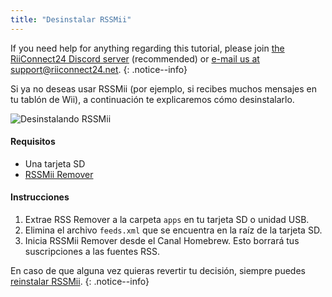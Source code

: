 ```yaml
---
title: "Desinstalar RSSMii"
---
```


If you need help for anything regarding this tutorial, please join [the RiiConnect24 Discord server](https://discord.gg/rc24) (recommended) or [e-mail us at support@riiconnect24.net](mailto:support@riiconnect24.net).
{: .notice--info}

Si ya no deseas usar RSSMii (por ejemplo, si recibes muchos mensajes en tu tablón de Wii), a continuación te explicaremos cómo desinstalarlo.

![Desinstalando RSSMii](/images/rssmii-remove.png)

#### Requisitos

* Una tarjeta SD
* [RSSMii Remover](https://github.com/RiiConnect24/rssmii/releases)

#### Instrucciones

1. Extrae RSS Remover a la carpeta `apps` en tu tarjeta SD o unidad USB.
2. Elimina el archivo `feeds.xml` que se encuentra en la raíz de la tarjeta SD.
3. Inicia RSSMii Remover desde el Canal Homebrew. Esto borrará tus suscripciones a las fuentes RSS.

En caso de que alguna vez quieras revertir tu decisión, siempre puedes [reinstalar RSSMii](rssmii).
{: .notice--info}
